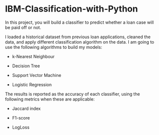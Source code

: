 # IBM-Classification-with-Python

In this project, you will build a classifier to predict whether a loan case will be paid off or not.

I loaded a historical dataset from previous loan applications, cleaned the data, and apply different classification algorithm on the data. I am going to use the following algorithms to build my models:

- k-Nearest Neighbour

- Decision Tree

- Support Vector Machine

- Logistic Regression

The results is reported as the accuracy of each classifier, using the following metrics when these are applicable:

- Jaccard index

- F1-score

- LogLoss
